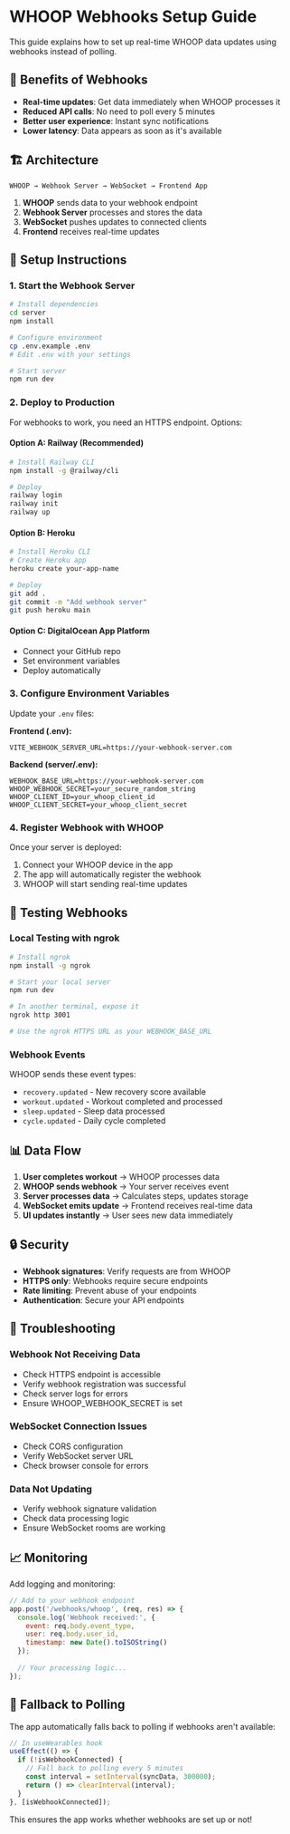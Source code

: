 # WHOOP Webhooks Setup Guide

This guide explains how to set up real-time WHOOP data updates using webhooks instead of polling.

## 🎯 **Benefits of Webhooks**

- **Real-time updates**: Get data immediately when WHOOP processes it
- **Reduced API calls**: No need to poll every 5 minutes
- **Better user experience**: Instant sync notifications
- **Lower latency**: Data appears as soon as it's available

## 🏗️ **Architecture**

```
WHOOP → Webhook Server → WebSocket → Frontend App
```

1. **WHOOP** sends data to your webhook endpoint
2. **Webhook Server** processes and stores the data
3. **WebSocket** pushes updates to connected clients
4. **Frontend** receives real-time updates

## 🚀 **Setup Instructions**

### 1. **Start the Webhook Server**

```bash
# Install dependencies
cd server
npm install

# Configure environment
cp .env.example .env
# Edit .env with your settings

# Start server
npm run dev
```

### 2. **Deploy to Production**

For webhooks to work, you need an HTTPS endpoint. Options:

#### **Option A: Railway (Recommended)**
```bash
# Install Railway CLI
npm install -g @railway/cli

# Deploy
railway login
railway init
railway up
```

#### **Option B: Heroku**
```bash
# Install Heroku CLI
# Create Heroku app
heroku create your-app-name

# Deploy
git add .
git commit -m "Add webhook server"
git push heroku main
```

#### **Option C: DigitalOcean App Platform**
- Connect your GitHub repo
- Set environment variables
- Deploy automatically

### 3. **Configure Environment Variables**

Update your `.env` files:

**Frontend (.env):**
```env
VITE_WEBHOOK_SERVER_URL=https://your-webhook-server.com
```

**Backend (server/.env):**
```env
WEBHOOK_BASE_URL=https://your-webhook-server.com
WHOOP_WEBHOOK_SECRET=your_secure_random_string
WHOOP_CLIENT_ID=your_whoop_client_id
WHOOP_CLIENT_SECRET=your_whoop_client_secret
```

### 4. **Register Webhook with WHOOP**

Once your server is deployed:

1. Connect your WHOOP device in the app
2. The app will automatically register the webhook
3. WHOOP will start sending real-time updates

## 🔧 **Testing Webhooks**

### **Local Testing with ngrok**

```bash
# Install ngrok
npm install -g ngrok

# Start your local server
npm run dev

# In another terminal, expose it
ngrok http 3001

# Use the ngrok HTTPS URL as your WEBHOOK_BASE_URL
```

### **Webhook Events**

WHOOP sends these event types:

- `recovery.updated` - New recovery score available
- `workout.updated` - Workout completed and processed
- `sleep.updated` - Sleep data processed
- `cycle.updated` - Daily cycle completed

## 📊 **Data Flow**

1. **User completes workout** → WHOOP processes data
2. **WHOOP sends webhook** → Your server receives event
3. **Server processes data** → Calculates steps, updates storage
4. **WebSocket emits update** → Frontend receives real-time data
5. **UI updates instantly** → User sees new data immediately

## 🔒 **Security**

- **Webhook signatures**: Verify requests are from WHOOP
- **HTTPS only**: Webhooks require secure endpoints
- **Rate limiting**: Prevent abuse of your endpoints
- **Authentication**: Secure your API endpoints

## 🐛 **Troubleshooting**

### **Webhook Not Receiving Data**
- Check HTTPS endpoint is accessible
- Verify webhook registration was successful
- Check server logs for errors
- Ensure WHOOP_WEBHOOK_SECRET is set

### **WebSocket Connection Issues**
- Check CORS configuration
- Verify WebSocket server URL
- Check browser console for errors

### **Data Not Updating**
- Verify webhook signature validation
- Check data processing logic
- Ensure WebSocket rooms are working

## 📈 **Monitoring**

Add logging and monitoring:

```javascript
// Add to your webhook endpoint
app.post('/webhooks/whoop', (req, res) => {
  console.log('Webhook received:', {
    event: req.body.event_type,
    user: req.body.user_id,
    timestamp: new Date().toISOString()
  });
  
  // Your processing logic...
});
```

## 🔄 **Fallback to Polling**

The app automatically falls back to polling if webhooks aren't available:

```typescript
// In useWearables hook
useEffect(() => {
  if (!isWebhookConnected) {
    // Fall back to polling every 5 minutes
    const interval = setInterval(syncData, 300000);
    return () => clearInterval(interval);
  }
}, [isWebhookConnected]);
```

This ensures the app works whether webhooks are set up or not!
